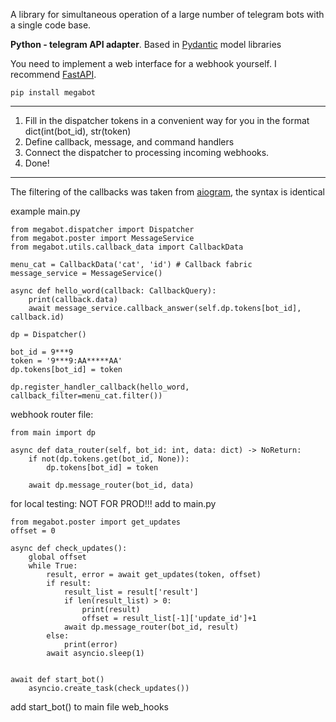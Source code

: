 
A library for simultaneous operation of a large number of telegram bots 
with a single code base. 

**Python - telegram API adapter**. 
Based in [Pydantic](https://github.com/tiangolo/pydantic) model libraries 

You need to implement a web interface for a webhook 
yourself. I recommend [FastAPI](https://github.com/tiangolo/fastapi).


```
pip install megabot
```

___
1. Fill in the dispatcher tokens in a convenient way for you in the format dict(int(bot_id), str(token)
2. Define callback, message, and command handlers
3. Connect the dispatcher to processing incoming webhooks.
4. Done!
___



The filtering of the callbacks was taken from [aiogram](https://github.com/aiogram/aiogram/), the syntax is identical

example main.py


    from megabot.dispatcher import Dispatcher
    from megabot.poster import MessageService
    from megabot.utils.callback_data import CallbackData

    menu_cat = CallbackData('cat', 'id') # Callback fabric 
    message_service = MessageService()

    async def hello_word(callback: CallbackQuery):
        print(callback.data)
        await message_service.callback_answer(self.dp.tokens[bot_id], callback.id)
        
    dp = Dispatcher()

    bot_id = 9***9
    token = '9***9:AA*****AA'
    dp.tokens[bot_id] = token
    
    dp.register_handler_callback(hello_word, callback_filter=menu_cat.filter())


webhook router file:

    from main import dp

    async def data_router(self, bot_id: int, data: dict) -> NoReturn:
        if not(dp.tokens.get(bot_id, None)):
            dp.tokens[bot_id] = token

        await dp.message_router(bot_id, data)

for local testing: NOT FOR PROD!!!
add to main.py

    from megabot.poster import get_updates
    offset = 0
    
    async def check_updates():
        global offset
        while True:
            result, error = await get_updates(token, offset)
            if result:
                result_list = result['result']
                if len(result_list) > 0:
                    print(result)
                    offset = result_list[-1]['update_id']+1
                await dp.message_router(bot_id, result)
            else:
                print(error)
            await asyncio.sleep(1)
    
    
    await def start_bot()
        asyncio.create_task(check_updates())

add start_bot() to main file web_hooks 